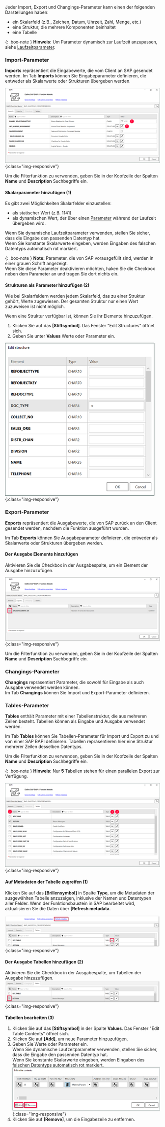 Jeder Import, Export und Changings-Parameter kann einen der folgenden Darstellungen haben:

- ein Skalarfeld (z.B., Zeichen, Datum, Uhrzeit, Zahl, Menge, etc.)
- eine Struktur, die mehrere Komponenten beinhaltet
- eine Tabelle

{: .box-note }
**Hinweis:** Um Parameter dynamisch zur Laufzeit anzupassen, siehe [Laufzeitparameter](./edit-runtime-parameters).

### Import-Parameter

**Imports** repräsentiert die Eingabewerte, die vom Client an SAP gesendet werden. 
Im Tab **Imports** können Sie Eingabeparameter definieren, die entweder als Skalarwerte oder Strukturen übergeben werden.

![BAPI import parameters](/img/content/XU-BAPI-Parameters.png){:class="img-responsive"}

Um die Filterfunktion zu verwenden, geben Sie in der Kopfzeile der Spalten **Name** und **Description** Suchbegriffe ein.<br>

#### Skalarparameter hinzufügen (1)

Es gibt zwei Möglichkeiten Skalarfelder einzustellen: 
- als statischer Wert (z.B. 1141)
- als dynamischen Wert, der über einen [Parameter](./skalare-parameter#eparameter-bearbeiten) während der Laufzeit übergeben wird.

Wenn Sie dynamische Laufzeitparameter verwenden, stellen Sie sicher, dass die Eingabe den passenden Datentyp hat.<br>
Wenn Sie konstante Skalarwerte eingeben, werden Eingaben des falschen Datentyps automatisch rot markiert.

{: .box-note }
**Note:** Parameter, die von SAP vorausgefüllt sind, werden in einer grauen Schrift angezeigt. <br>
Wenn Sie diese Parameter deaktivieren möchten, haken Sie die Checkbox neben dem Parameter an und tragen Sie dort nichts ein.

#### Strukturen als Parameter hinzufügen (2)

Wie bei Skalarfeldern werden jedem Skalarfeld, das zu einer Struktur gehört, Werte zugewiesen. 
Der gesamten Struktur nur einen Wert zuzuweisen ist nicht möglich. 

Wenn eine Struktur verfügbar ist, können Sie ihr Elemente hinzuzufügen.
1. Klicken Sie auf das **[Stiftsymbol]**. Das Fenster "Edit Structures" öffnet sich.
2. Geben Sie unter **Values** Werte oder Parameter ein.

![BAPI import parameters](/img/content/BAPI-Edit-Structure.png){:class="img-responsive"}

### Export-Parameter
**Exports** repräsentiert die Ausgabewerte, die von SAP zurück an den Client gesendet werden, nachdem die Funktion ausgeführt wurden.

Im Tab **Exports** können Sie Ausgabeparameter definieren, die entweder als Skalarwerte oder Strukturen übergeben werden.

#### Der Ausgabe Elemente hinzufügen
Aktivieren Sie die Checkbox in der Ausgabespalte, um ein Element der Ausgabe hinzuzufügen.

![BAPI export parameters](/img/content/Bapi-Exports-Edit.png){:class="img-responsive"}

Um die Filterfunktion zu verwenden, geben Sie in der Kopfzeile der Spalten **Name** und **Description** Suchbegriffe ein.<br>

### Changings-Parameter

**Changings** repräsentiert Parameter, die sowohl für Eingabe als auch Ausgabe verwendet werden können.<br>
Im Tab **Changings** können Sie Import und Export-Parameter definieren. 

### Tables-Parameter

**Tables** enthält Parameter mit einer Tabellenstruktur, die aus mehreren Zeilen besteht. Tabellen können als Eingabe und Ausgabe verwendet werden.

Im Tab **Tables** können Sie Tabellen-Parameter für Import und Export zu und von einer SAP BAPI definieren.
Tabellen repräsentieren hier eine Struktur mehrerer Zeilen desselben Datentyps.

Um die Filterfunktion zu verwenden, geben Sie in der Kopfzeile der Spalten **Name** und **Description** Suchbegriffe ein.<br>

{: .box-note }
**Hinweis:** Nur **5** Tabellen stehen für einen parallelen Export zur Verfügung.

![BAPI table](/img/content/Bapi-Table-Type.png){:class="img-responsive"}

#### Auf Metadaten der Tabelle zugreifen (1)

Klicken Sie auf das **[Brillensymbol]** in Spalte **Type**, um die Metadaten der ausgewählten Tabelle anzuzeigen, inklusive der Namen und Datentypen aller Felder.
Wenn der Funktionsbaustein in SAP bearbeitet wird, aktualisieren Sie die Daten über **[Refresh metadata**.<br>

![BAPI table metadata](/img/content/BAPI-Table-Metadata.png){:class="img-responsive"}


#### Der Ausgabe Tabellen hinzufügen (2)

Aktivieren Sie die Checkbox in der Ausgabespalte, um Tabellen der Ausgabe hinzuzufügen.
![BAPI table output](/img/content/BAPI-Table-Output.png){:class="img-responsive"}

#### Tabellen bearbeiten (3)

1. Klicken Sie auf das **[Stiftsymbol]** in der Spalte **Values**. Das Fenster "Edit Table Contents" öffnet sich.
2. Klicken Sie auf **[Add]**, um neue Parameter hinzuzufügen.
3. Geben Sie Werte oder Parameter ein.<br>
Wenn Sie dynamische Laufzeitparameter verwenden, stellen Sie sicher, dass die Eingabe den passenden Datentyp hat.<br>
Wenn Sie konstante Skalarwerte eingeben, werden Eingaben des falschen Datentyps automatisch rot markiert.<br>
![BAPI edit table](/img/content/BAPI-Edit-Table-Contents.png){:class="img-responsive"}
4. Klicken Sie auf **[Remove]**, um die Eingabezeile zu entfernen.